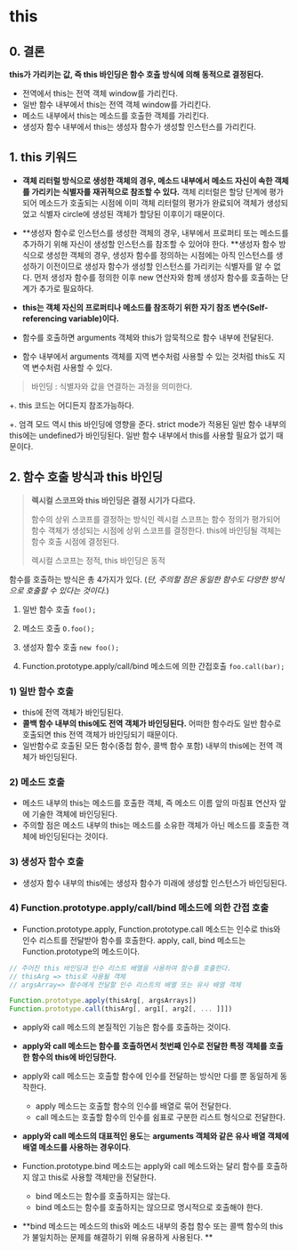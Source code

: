 # this

## 0. 결론

**this가 가리키는 값, 즉 this 바인딩은 함수 호출 방식에 의해 동적으로 결정된다.**

- 전역에서 this는 전역 객체 window를 가리킨다.
- 일반 함수 내부에서 this는 전역 객체 window를 가리킨다.
- 메소드 내부에서 this는 메소드를 호출한 객체를 가리킨다.
- 생성자 함수 내부에서 this는 생성자 함수가 생성할 인스턴스를 가리킨다.



## 1. this 키워드

- **객체 리터럴 방식으로 생성한 객체의 경우, 메소드 내부에서 메소드 자신이 속한 객체를 가리키는 식별자를 재귀적으로 참조할 수 있다.** 객체 리터럴은 할당 단계에 평가되어 메소드가 호출되는 시점에 이미 객체 리터럴의 평가가 완료되어 객체가 생성되었고 식별자 circle에 생성된 객체가 할당된 이후이기 때문이다.



- **생성자 함수로 인스턴스를 생성한 객체의 경우,  내부에서 프로퍼티 또는 메소드를 추가하기 위해 자신이 생성할 인스턴스를 참조할 수 있어야 한다. **생성자 함수 방식으로 생성한 객체의 경우, 생성자 함수를 정의하는 시점에는 아직 인스턴스를 생성하기 이전이므로 생성자 함수가 생성할 인스턴스를 가리키는 식별자를 알 수 없다. 먼저 생성자 함수를 정의한 이후 new 연산자와 함께 생성자 함수를 호출하는 단계가 추가로 필요하다.



- **this는 객체 자신의 프로퍼티나 메소드를 참조하기 위한 자기 참조 변수(Self-referencing variable)이다.**
- 함수를 호출하면 arguments 객체와 this가 암묵적으로 함수 내부에 전달된다.

- 함수 내부에서 arguments 객체를 지역 변수처럼 사용할 수 있는 것처럼 this도 지역 변수처럼 사용할 수 있다.



> 바인딩 : 식별자와 값을 연결하는 과정을 의미한다.



+. this 코드는 어디든지 참조가능하다.

+. 엄격 모드 역시 this 바인딩에 영향을 준다.  strict mode가 적용된 일반 함수 내부의 this에는 undefined가 바인딩된다. 일반 함수 내부에서 this를 사용할 필요가 없기 때문이다.



## 2. 함수 호출 방식과 this 바인딩



> **렉시컬 스코프와 this 바인딩은 결정 시기가 다르다.**
>
> 함수의 상위 스코프를 결정하는 방식인 렉시컬 스코프는 함수 정의가 평가되어 함수 객체가 생성되는 시점에 상위 스코프를 결정한다. this에 바인딩될 객체는 함수 호출 시점에 결정된다.
>
> 렉시컬 스코프는 정적, this 바인딩은 동적



함수를 호출하는 방식은 총 4가지가 있다. (*단, 주의할 점은 동일한 함수도 다양한 방식으로 호출할 수 있다는 것이다.*)

1) 일반 함수 호출 <code>foo();</code>

2) 메소드 호출 <code>O.foo();</code>

3) 생성자 함수 호출 <code>new foo();</code>

4) Function.prototype.apply/call/bind 메소드에 의한 간접호출 <code>foo.call(bar);</code>



### 1) 일반 함수 호출 

- this에 전역 객체가 바인딩된다.
- **콜백 함수 내부의 this에도 전역 객체가 바인딩된다.** 어떠한 함수라도 일반 함수로 호출되면 this 전역 객체가 바인딩되기 때문이다.
- 일반함수로 호출된 모든 함수(중첩 함수, 콜백 함수 포함) 내부의 this에는 전역 객체가 바인딩된다.



### 2) 메소드 호출

- 메소드 내부의 this는 메소드를 호출한 객체, 즉 메소드 이름 앞의 마침표 연산자 앞에 기술한 객체에 바인딩된다.
- 주의할 점은 메소드 내부의 this는 메소드를 소유한 객체가 아닌 메소드를 호출한 객체에 바인딩된다는 것이다.



### 3) 생성자 함수 호출

- 생성자 함수 내부의 this에는 생성자 함수가 미래에 생성할 인스턴스가 바인딩된다.



### 4) Function.prototype.apply/call/bind 메소드에 의한 간접 호출

- Function.prototype.apply, Function.prototype.call 메소드는 인수로 this와 인수 리스트를 전달받아 함수를 호출한다. apply, call, bind 메소드는 Function.prototype의 메소드이다.

```javascript
// 주어진 this 바인딩과 인수 리스트 배열을 사용하여 함수를 호출한다.
// thisArg => this로 사용될 객체
// argsArray=> 함수에게 전달할 인수 리스트의 배열 또는 유사 배열 객체

Function.prototype.apply(thisArg[, argsArrays])
Function.prototype.call(thisArg[, arg1[, arg2[, ... ]]])
```

- apply와 call 메소드의 본질적인 기능은 함수를 호출하는 것이다.
- **apply와 call 메소드는 함수를 호출하면서 첫번째 인수로 전달한 특정 객체를 호출한 함수의 this에 바인딩한다.**
- apply와 call 메소드는 호출할 함수에 인수를 전달하는 방식만 다를 뿐 동일하게 동작한다.
  - apply 메소드는 호출할 함수의 인수를 배열로 묶어 전달한다.
  - call 메소드는 호출할 함수의 인수를 쉼표로 구분한 리스트 형식으로 전달한다.

- **apply와 call 메소드의 대표적인 용도**는 **arguments 객체와 같은 유사 배열 객체에 배열 메소드를 사용하는 경우이다**.



- Function.prototype.bind 메소드는 apply와 call 메소드와는 달리 함수를 호출하지 않고 this로 사용할 객체만을 전달한다. 
  -  bind 메소드는 함수를 호출하지는 않는다. 
  -  bind 메소드는 함수를 호출하지는 않으므로 명시적으로 호출해야 한다. 

- **bind 메소드는 메소드의 this와 메소드 내부의 중첩 함수 또는 콜백 함수의 this가 불일치하는 문제를 해결하기 위해 유용하게 사용된다.  **